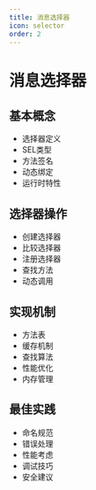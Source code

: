 ```yaml
---
title: 消息选择器
icon: selector
order: 2
---
```


# 消息选择器

## 基本概念
- 选择器定义
- SEL类型
- 方法签名
- 动态绑定
- 运行时特性

## 选择器操作
- 创建选择器
- 比较选择器
- 注册选择器
- 查找方法
- 动态调用

## 实现机制
- 方法表
- 缓存机制
- 查找算法
- 性能优化
- 内存管理

## 最佳实践
- 命名规范
- 错误处理
- 性能考虑
- 调试技巧
- 安全建议
